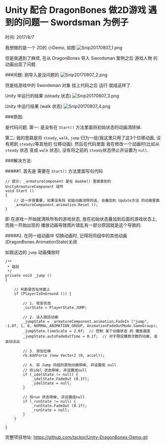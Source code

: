 # Unity 配合 DragonBones 做2D游戏 遇到的问题一 Swordsman 为例子

时间: 2017/8/7

我想做的是一个 2D的 小Demo, 如图
![Snip20170807_1.png](http://upload-images.jianshu.io/upload_images/1476913-d22411bc42e2d2cf.png?imageMogr2/auto-orient/strip%7CimageView2/2/w/1240)

但是我遇到了麻烦, 在从 DragonBones 导入 Swordsman 案例之后 游戏人物 的动画出现了问题.

###问题:
刚导入是没问题的
![Snip20170807_2.png](http://upload-images.jianshu.io/upload_images/1476913-7222cf92f05996c5.png?imageMogr2/auto-orient/strip%7CimageView2/2/w/1240)

但是给游戏中的 Swordsman 对象 挂上代码之后 运行 就成这样了. 

Unity 中运行的结果 (steady 状态)
![Snip20170807_3.png](http://upload-images.jianshu.io/upload_images/1476913-999127094fbc46e0.png?imageMogr2/auto-orient/strip%7CimageView2/2/w/1240)

Unity 中运行结果 (walk 状态)
![Snip20170807_4.png](http://upload-images.jianshu.io/upload_images/1476913-1d2c9bbc7b23b04d.png?imageMogr2/auto-orient/strip%7CimageView2/2/w/1240)


###原因:

是代码问题.
第一: 是没有在 `Start()` 方法里面将初始状态的动画清除掉. 

第二: 我的思路是将 `steady`, `walk`, `jump` 归为一组(我这里只用了这3个位移动画, 没有用到 `steady2`等其他的 位移动画). 然后在代码里面 我在修改一个动画时(比如从 `steady` 状态 变成 `walk` 状态), 没有将之前的 `steady`状态停止并设置为 `null`.


###解决方法:

#####1. 首先是 需要在 `Start()` 方法里面写句代码

```
// 提示: _armatureComponent 是在 Awake() 里面拿到的 UnityArmatureComponent 组件
void Start ()
{
	// 这一步很重要, 如果没有将 初始动画消除的话, 会叠加到 Update方法 的动画里面
	_armatureComponent.animation.Reset ();
}
```

即 在游戏一开始就清除所有的游戏状态, 放在初始状态叠加到后面的游戏状态上, 而我一开始出现的 播放动画导致图片错乱有一部分原因就是这个导致的.

#####2. 在同一组动画中 切换动画时, 记得将同组中的其他动画(DragonBones.AnimationState)关闭

如我这边的 `jump` 动画播放时

```
/**
 * 跳跃
 */ 
private void _jump ()
{

	// 判断是否在地面上
	if (PlayerIsOnGround ()) {

		// 1. 改变状态
		_curState = PlayerState.JUMP;

		// 2. 淡入跳跃动画
		_jumpState = _armatureComponent.animation.FadeIn ("jump", -1.0f, 1, 0, NORMAL_ANIMATION_GROUP, AnimationFadeOutMode.SameGroup);
		_jumpState.timeScale = 2.0f;  // 控制 某个动画状态 的 播放速度
		_jumpState.autoFadeOutTime = 0.1f;  // 对于限定播放次数的动画, 会自动淡出

		// 3. 添加位移
		rb.AddForce (new Vector2 (0, accel));

		// 4. 将 Jump 同组的其他动画停掉, 并设置成 null
		// 将idel 状态停掉, 并设置成null
		if (_idelState != null) {
			_idelState.FadeOut (0.1f);
			_idelState = null;
		}

		// 将run 状态停掉, 并设置成null
		if (_runState != null) {
			_runState.FadeOut (0.1f);
			_runState = null;
		}
	}

}

```

完整项目地址: <a href='https://github.com/tackor/Unity-DragonBones-Demo.git' target='__blank'>https://github.com/tackor/Unity-DragonBones-Demo.git</a>